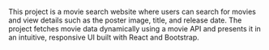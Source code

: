 This project is a movie search website where users can search for movies and view details such as the poster image, title, and release date. The project fetches movie data dynamically using a movie API and presents it in an intuitive, responsive UI built with React and Bootstrap.

